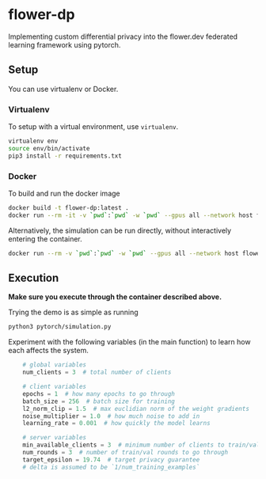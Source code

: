 # flower-dp

Implementing custom differential privacy into the flower.dev federated learning framework using pytorch.

## Setup

You can use virtualenv or Docker.

### Virtualenv

To setup with a virtual environment, use `virtualenv`.

```bash
virtualenv env
source env/bin/activate
pip3 install -r requirements.txt
```

### Docker

To build and run the docker image

```bash
docker build -t flower-dp:latest .
docker run --rm -it -v `pwd`:`pwd` -w `pwd` --gpus all --network host flower-dp:latest bash
```

Alternatively, the simulation can be run directly, without interactively entering the container.

```bash
docker run --rm -v `pwd`:`pwd` -w `pwd` --gpus all --network host flower-dp:latest python3 pytorch/simulation.py
```

## Execution

**Make sure you execute through the container described above.**  

Trying the demo is as simple as running

```bash
python3 pytorch/simulation.py
```

Experiment with the following variables (in the main function) to learn how each affects the system.

```python
    # global variables
    num_clients = 3  # total number of clients

    # client variables
    epochs = 1  # how many epochs to go through
    batch_size = 256  # batch size for training
    l2_norm_clip = 1.5  # max euclidian norm of the weight gradients
    noise_multiplier = 1.0  # how much noise to add in
    learning_rate = 0.001  # how quickly the model learns

    # server variables
    min_available_clients = 3  # minimum number of clients to train/val
    num_rounds = 3  # number of train/val rounds to go through
    target_epsilon = 19.74  # target privacy guarantee
    # delta is assumed to be `1/num_training_examples`
```
